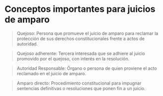 # Conceptos importantes para juicios de amparo

> Quejoso: Persona que promueve el juicio de amparo para reclamar la protección de sus derechos constitucionales frente a actos de autoridad.

> Quejoso adherente: Tercera interesada que se adhiere al juicio promovido por el quejoso, con interés en la resolución.

> Autoridad Responsable: Órgano o persona de quien proviene el acto reclamado en el juicio de amparo.

> Amparo directo: Procedimiento constitucional para impugnar sentencias definitivas o resoluciones que ponen fin a un juicio.
